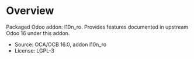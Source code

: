 # Overview

Packaged Odoo addon: l10n_ro. Provides features documented in upstream Odoo 16 under this addon.

- Source: OCA/OCB 16.0, addon l10n_ro
- License: LGPL-3
